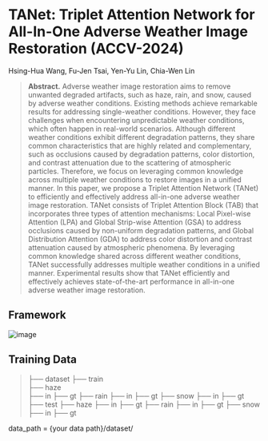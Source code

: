 # TANet: Triplet Attention Network for All-In-One Adverse Weather Image Restoration (ACCV-2024)
Hsing-Hua Wang, Fu-Jen Tsai, Yen-Yu Lin, Chia-Wen Lin

> **Abstract.** Adverse weather image restoration aims to remove unwanted degraded artifacts, such as haze, rain, and snow, caused by adverse weather conditions. Existing methods achieve remarkable results for addressing single-weather conditions. However, they face challenges when encountering unpredictable weather conditions, which often happen in real-world scenarios. Although different weather conditions exhibit different degradation patterns, they share common characteristics that are highly related and complementary, such as occlusions caused by degradation patterns, color distortion, and contrast attenuation due to the scattering of atmospheric particles. Therefore, we focus on leveraging common knowledge across multiple weather conditions to restore images in a unified manner. In this paper, we propose a Triplet Attention Network (TANet) to efficiently and effectively address all-in-one adverse weather image restoration. TANet consists of Triplet Attention Block (TAB) that incorporates three types of attention mechanisms: Local Pixel-wise Attention (LPA) and Global Strip-wise Attention (GSA) to address occlusions caused by non-uniform degradation patterns, and Global Distribution Attention (GDA) to address color distortion and contrast attenuation caused by atmospheric phenomena. By leveraging common knowledge shared across different weather conditions, TANet successfully addresses multiple weather conditions in a unified manner. Experimental results show that TANet efficiently and effectively achieves state-of-the-art performance in all-in-one adverse weather image restoration.

## Framework

![image](https://github.com/user-attachments/assets/c9457c72-087c-4c5b-bab1-e8dcdff0e837)


## Training Data
> ├── dataset
        ├── train  
                ├── haze  
                    ├── in
                    ├── gt
        ├── rain
            ├── in
            ├── gt
        ├── snow
            ├── in
            ├── gt
    ├── test
        ├── haze
            ├── in
            ├── gt
        ├── rain
            ├── in
            ├── gt
        ├── snow
            ├── in
            ├── gt

data_path = {your data path}/dataset/
